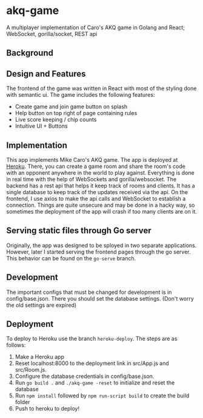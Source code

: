 # akq-game
A multiplayer implementation of Caro's AKQ game in Golang and React; WebSocket, gorilla/socket, REST api

## Background

## Design and Features

The frontend of the game was written in React with most of the styling done with semantic ui. The game includes the following features:
- Create game and join game button on splash
- Help button on top right of page containing rules
- Live score keeping / chip counts
- Intuitive UI + Buttons

## Implementation
This app implements Mike Caro's AKQ game. The app is deployed at [Heroku](https://akq-game.herokuapp.com/). There, you can create a game room and share the room's
code with an opponent anywhere in the world to play against. Everything is done in real time with the help of WebSockets and gorilla/websocket. The backend has a 
rest api that helps it keep track of rooms and clients. It has a single database to keep track of the updates received via the api. On the frontend, I use axios
to make the api calls and WebSocket to establish a connection. Things are quite unsecure and may be done in a hacky way, so sometimes the deployment of the app will 
crash if too many clients are on it.

## Serving static files through Go server
Originally, the app was designed to be sployed in two separate applications. However, later I started serving the frontend pages through the go server. This behavior 
can be found on the ```go-serve``` branch.

## Development
The important configs that must be changed for development is in config/base.json. There you should set the database settings. (Don't worry the old settings are expired)

## Deployment
To deploy to Heroku use the branch ```heroku-deploy```. The steps are as follows:

1. Make a Heroku app
2. Reset localhost:8000 to the deployment link in src/App.js and src/Room.js.
3. Configure the database credentials in config/base.json.
3. Run ```go build .``` and ```./akq-game -reset``` to initialize and reset the database
4. Run ```npm install``` followed by ```npm run-script build``` to create the build folder
5. Push to heroku to deploy!

